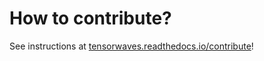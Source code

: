 # How to contribute?

See instructions at
[tensorwaves.readthedocs.io/contribute](https://pwa.readthedocs.io/projects/tensorwaves/contribute)!
